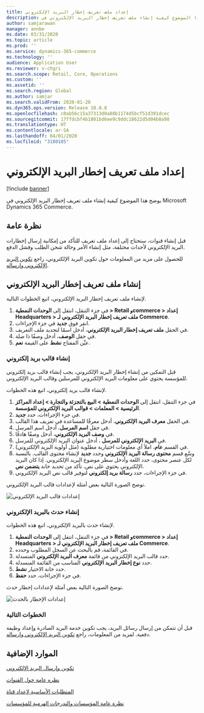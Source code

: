 ```yaml
---
title: إعداد ملف تعريف إخطار البريد الإلكتروني
description: يوضح هذا الموضوع كيفية إنشاء ملف تعريف إخطار البريد الإلكتروني في Microsoft Dynamics 365 Commerce.
author: samjarawan
manager: annbe
ms.date: 03/31/2020
ms.topic: article
ms.prod: ''
ms.service: dynamics-365-commerce
ms.technology: ''
audience: Application User
ms.reviewer: v-chgri
ms.search.scope: Retail, Core, Operations
ms.custom: ''
ms.assetid: ''
ms.search.region: Global
ms.author: samjar
ms.search.validFrom: 2020-01-20
ms.dyn365.ops.version: Release 10.0.8
ms.openlocfilehash: c0ab56c15a37313d0a88b1174d5bcf51d391dcec
ms.sourcegitcommit: 17ffdcbf4b1801bd6ee9c9ddc18622d5d04b8a98
ms.translationtype: HT
ms.contentlocale: ar-SA
ms.lasthandoff: 04/01/2020
ms.locfileid: "3180185"
---
```

# <a name="set-up-an-email-notification-profile"></a>إعداد ملف تعريف إخطار البريد الإلكتروني


[!include [banner](includes/banner.md)]

يوضح هذا الموضوع كيفية إنشاء ملف تعريف إخطار البريد الإلكتروني في Microsoft Dynamics 365 Commerce.

## <a name="overview"></a>نظرة عامة

قبل إنشاء قنوات، ستحتاج إلى إعداد ملف تعريف للتأكد من إمكانية إرسال إخطارات البريد الإلكتروني لأحداث مختلفة، مثل إنشاء الأمر وحالة شحن الطلب وفشل الدفع.

للحصول على مزيد من المعلومات حول تكوين البريد الإلكتروني، راجع [تكوين البريد الإلكتروني وإرساله](../fin-ops-core/fin-ops/organization-administration/configure-email.md?toc=/dynamics365/commerce/toc.json).

## <a name="create-an-email-notification-profile"></a>إنشاء ملف تعريف إخطار البريد الإلكتروني

لإنشاء ملف تعريف إخطار البريد الإلكتروني، اتبع الخطوات التالية.

1. في جزء التنقل، انتقل إلى **الوحدات النمطية \> Retail وcommerce \> إعداد Headquarters \> ملف تعريف إخطار البريد الإلكتروني لـ Commerce**‬.
1. انقر فوق **جديد** في جزء الإجراءات.
1. في الحقل **ملف تعريف إخطار البريد الإلكتروني**، أدخل اسمًا لتحديد ملف التعريف.
1. في حقل **الوصف**، أدخل وصفًا ذا صلة.
1. عيِّن المفتاح **نشط** على القيمة **نعم**.

### <a name="create-an-email-template"></a>إنشاء قالب بريد إلكتروني

قبل التمكين من إنشاء إخطار البريد الإلكتروني، يجب إنشاء قالب بريد إلكتروني للمؤسسة يحتوي على معلومات البريد الإلكتروني للمرسلين وقالب البريد الإلكتروني.

لإنشاء قالب بريد إلكتروني، اتبع هذه الخطوات.

1. في جزء التنقل، انتقل إلى **الوحدات النمطية \> البيع بالتجزئة والتجارة \> إعداد المراكز الرئيسية \> المعلمات \> قوالب البريد الإلكتروني للمؤسسة**.
1. في جزء الإجراءات، حدد **جديد**.
1. في الحقل **معرف البريد الإلكتروني**، أدخل معرفًا للمساعدة في تعريف هذا القالب.
1. في حقل **اسم المرسل**، أدخل اسم المرسل‏‎.
1. في **وصف البريد الإلكتروني**، أدخل وصفًا هادفًا.
1. في **‏‫البريد الإلكتروني للمرسل‬** ، أدخل عنوان البريد الإلكتروني للمرسل.
1. في القسم **عام**، املأ أي معلومات اختيارية مطلوبة (مثل أولوية البريد الإلكتروني).
1. وسَّع قسم **محتوى رسالة البريد الإلكتروني** وحدد **جديد** لإنشاء محتوى القالب. بالنسبة لكل عنصر محتوى، حدد اللغة وأدخل سطر موضوع البريد الإلكتروني. إذا كان البريد الإلكتروني يحتوي على نص، تأكد من تحديد خانة **‏‫يتضمن نص‬**.
1. في جزء الإجراءات، حدد **رسالة بريد إلكتروني** لتوفير قالب نص البريد الإلكتروني.

توضح الصورة التالية بعض أمثلة لإعدادات قالب البريد الإلكتروني.

![إعدادات قالب البريد الإلكتروني](media/email-template.png)

### <a name="create-an-email-event"></a>إنشاء حدث بالبريد الإلكتروني

لإنشاء حدث بالبريد الإلكتروني، اتبع هذه الخطوات.

1. في جزء التنقل، انتقل إلى **الوحدات النمطية \> Retail وcommerce \> إعداد Headquarters \> ملف تعريف إخطار البريد الإلكتروني لـ Commerce**‬.
1. في القائمة، قم بالبحث عن السجل المطلوب وحدده. 
1. حدد قالب البريد الإلكتروني من قائمة **معرف البريد الإلكتروني** المنسدلة.
1. حدد **نوع إخطار البريد الإلكتروني** المناسب من القائمة المنسدلة.
1. حدد خانة الاختيار **نشط**.
1. في جزء الإجراءات، حدد **حفظ**.

توضح الصورة التالية بعض أمثلة لإعدادات إخطار حدث.

![إعدادات الإخطار بالحدث](media/email-notification-profile.png)

### <a name="next-steps"></a>الخطوات التالية

قبل أن تتمكن من إرسال رسائل البريد، يجب تكوين خدمة البريد الصادرة وإعداد وظيفة دفعية. لمزيد من المعلومات، راجع [تكوين البريد الإلكتروني وإرساله](../fin-ops-core/fin-ops/organization-administration/configure-email.md?toc=/dynamics365/commerce/toc.json).


## <a name="additional-resources"></a>الموارد الإضافية

[تكوين وإرسال البريد الإلكتروني](../fin-ops-core/fin-ops/organization-administration/configure-email.md?toc=/dynamics365/commerce/toc.json)

[نظره عامة حول القنوات](channels-overview.md)

[المتطلبات الأساسية‬ لإعداد قناة](channels-prerequisites.md)

[نظرة عامة المؤسسات والتدرجات الهرمية للمؤسسات](../fin-ops-core/fin-ops/organization-administration/organizations-organizational-hierarchies.md?toc=/dynamics365/commerce/toc.json)
